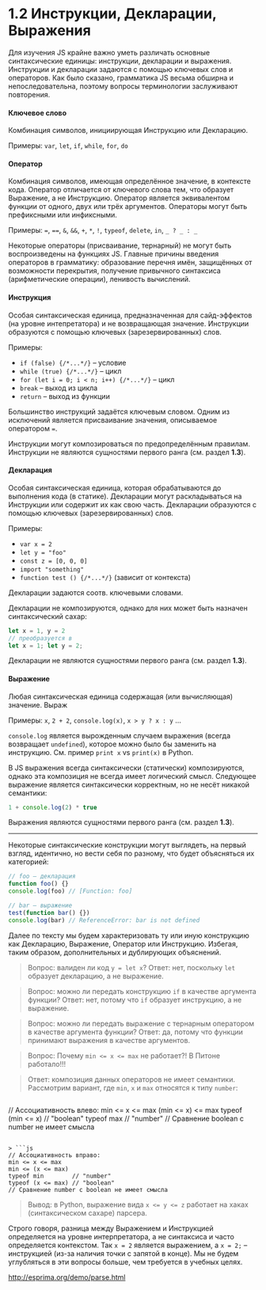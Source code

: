 # 1.2 Инструкции, Декларации, Выражения

Для изучения JS крайне важно уметь различать основные синтаксические единицы: инструкции,
декларации и выражения. Инструкции и декларации задаются с помощью ключевых слов и операторов.
Как было сказано, грамматика JS весьма обширна и непоследовательна, поэтому вопросы терминологии
заслуживают повторения.

#### Ключевое слово

Комбинация символов, инициирующая Инструкцию или Декларацию.

Примеры: `var`, `let`, `if`, `while`, `for`, `do`

#### Оператор

Комбинация символов, имеющая определённое значение, в контексте кода.
Оператор отличается от ключевого слова тем, что образует Выражение, а не Инструкцию.
Оператор является эквивалентом функции от одного, двух или трёх аргументов.
Операторы могут быть префиксными или инфиксными.

Примеры: `=`, `==`, `&`, `&&`, `+`, `*`, `!`, `typeof`, `delete`, `in`, `_ ? _ : _`

Некоторые операторы (присваивание, тернарный) не могут быть воспроизведены на функциях JS.
Главные причины введения операторов в грамматику: образование перечня имён, защищённых от возможности
перекрытия, получение привычного синтаксиса (арифметические операции), ленивость вычислений.

#### Инструкция

Особая синтаксическая единица, предназначенная для сайд-эффектов (на уровне интепретатора) и не возвращающая значение.
Инструкции образуются с помощью ключевых (зарезервированных) слов.

Примеры:
* `if (false) {/*...*/}` – условие
* `while (true) {/*...*/}` – цикл
* `for (let i = 0; i < n; i++) {/*...*/}` – цикл
* `break` – выход из цикла
* `return` – выход из функции

Большинство инструкций задаётся ключевым словом.
Одним из исключений является присваивание значения, описываемое оператором `=`.

Инструкции могут композироваться по предопределённым правилам.
Инструкции не являются сущностями первого ранга (см. раздел **1.3**).

#### Декларация

Особая синтаксическая единица, которая обрабатываются до выполнения кода (в статике).
Декларации могут раскладываться на Инструкции или содержит их как свою часть.
Декларации образуются с помощью ключевых (зарезервированных) слов.

Примеры:
* `var x = 2`
* `let y = "foo"`
* `const z = [0, 0, 0]`
* `import "something"`
* `function test () {/*...*/}` (зависит от контекста)

Декларации задаются соотв. ключевыми словами.

Декларации не композируются, однако для них может быть назначен синтаксический сахар:

```js
let x = 1, y = 2
// преобразуется в
let x = 1; let y = 2;
```

Декларации не являются сущностями первого ранга (см. раздел **1.3**).

#### Выражение

Любая синтаксическая единица содержащая (или вычисляющая) значение. Выраж

Примеры: `x`, `2 + 2`, `console.log(x)`, `x > y ? x : y` ...

`console.log` является вырожденным случаем выражения (всегда возвращает `undefined`), которое можно было бы заменить на инструкцию.
См. пример `print x` vs `print(x)` в Python.

В JS выражения всегда синтаксически (статически) композируются, однако эта композиция не всегда имеет логический смысл.
Следующее выражение является синтаксически корректным, но не несёт никакой семантики:

```js
1 + console.log(2) * true
```

Выражения являются сущностями первого ранга (см. раздел **1.3**).

---

Некоторые синтаксические конструкции могут выглядеть, на первый взгляд, идентично, но вести
себя по разному, что будет объясняться их категорией:

```js
// foo – декларация
function foo() {}
console.log(foo) // [Function: foo]

// bar – выражение
test(function bar() {})
console.log(bar) // ReferenceError: bar is not defined
```

Далее по тексту мы будем характеризовать ту или иную конструкцию как Декларацию, Выражение, Оператор или Инструкцию.
Избегая, таким образом, дополнительных и дублирующих объяснений.

> Вопрос: валиден ли код `y = let x`?
> Ответ: нет, поскольку `let` образует декларацию, а не выражение.

> Вопрос: можно ли передать конструкцию `if` в качестве аргумента функции?
> Ответ: нет, потому что `if` образует инструкцию, а не выражение.

> Вопрос: можно ли передать выражение с тернарным оператором в качестве аргумента функции?
> Ответ: да, потому что функции принимают выражения в качестве аргументов.

> Вопрос: Почему `min <= x <= max` не работает?! В Питоне работало!!!

> Ответ: композиция данных операторов не имеет семантики. Рассмотрим вариант, где `min`, `x` и `max`
относятся к типу `number`:

> ```js
// Ассоциативность влево:
min <= x <= max
(min <= x) <= max
typeof (min <= x) // "boolean"
typeof max        // "number"
// Сравнение boolean с number не имеет смысла
```

> ```js
// Ассоциативность вправо:
min <= x <= max
min <= (x <= max)
typeof min        // "number"
typeof (x <= max) // "boolean"
// Сравнение number с boolean не имеет смысла
```

> Вывод: в Python, выражение вида `x <= y <= z` работает на хаках (синтаксическом сахаре) парсера.

Строго говоря, разница между Выражением и Инструкцией определяется на уровне интерпретатора, а не синтаксиса
и часто определяется контекстом. Так `x = 2` является выражением, а `x = 2;` – инструкцией (из-за наличия точки с запятой в конце).
Мы не будем углубляться в эти вопросы больше, чем требуется в учебных целях.

http://esprima.org/demo/parse.html
